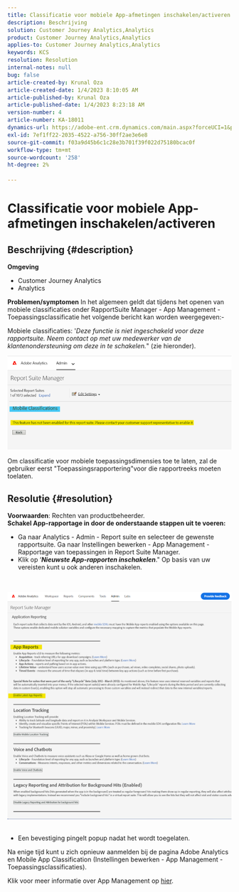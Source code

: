 ```yaml
---
title: Classificatie voor mobiele App-afmetingen inschakelen/activeren
description: Beschrijving
solution: Customer Journey Analytics,Analytics
product: Customer Journey Analytics,Analytics
applies-to: Customer Journey Analytics,Analytics
keywords: KCS
resolution: Resolution
internal-notes: null
bug: false
article-created-by: Krunal Oza
article-created-date: 1/4/2023 8:10:05 AM
article-published-by: Krunal Oza
article-published-date: 1/4/2023 8:23:18 AM
version-number: 4
article-number: KA-18011
dynamics-url: https://adobe-ent.crm.dynamics.com/main.aspx?forceUCI=1&pagetype=entityrecord&etn=knowledgearticle&id=abc8232e-078c-ed11-81ac-6045bd0063aa
exl-id: 7ef1ff22-2035-4522-a756-30ff2ae3e6e8
source-git-commit: f03a9d45b6c1c28e3b701f39f022d75180bcac0f
workflow-type: tm+mt
source-wordcount: '258'
ht-degree: 2%

---
```


# Classificatie voor mobiele App-afmetingen inschakelen/activeren

## Beschrijving {#description}

<b>Omgeving</b>
- Customer Journey Analytics
- Analytics



<b>Problemen/symptomen</b>
In het algemeen geldt dat tijdens het openen van mobiele classificaties onder RapportSuite Manager - App Management - Toepassingsclassificatie het volgende bericht kan worden weergegeven:-

Mobiele classificaties: &#39;*Deze functie is niet ingeschakeld voor deze rapportsuite. Neem contact op met uw medewerker van de klantenondersteuning om deze in te schakelen.*&quot; (zie hieronder).

![](assets/___acc8232e-078c-ed11-81ac-6045bd0063aa___.png)

Om classificatie voor mobiele toepassingsdimensies toe te laten, zal de gebruiker eerst &quot;Toepassingsrapportering&quot;voor die rapportreeks moeten toelaten.


## Resolutie {#resolution}

<b>Voorwaarden</b>: Rechten van productbeheerder.<br><b>Schakel App-rapportage in door de onderstaande stappen uit te voeren:</b>
- Ga naar Analytics - Admin - Report suite en selecteer de gewenste rapportsuite. Ga naar Instellingen bewerken - App Management -<b> </b>Rapportage van toepassingen in Report Suite Manager.
- Klik op ‘<b>*Nieuwste App-rapporten inschakelen</b>*.&quot; Op basis van uw vereisten kunt u ook anderen inschakelen.

<br> <br>![](assets/0ae3ca9c-b68f-ec11-b400-00224804a35d.png)
 
- Een bevestiging pingelt popup nadat het wordt toegelaten.


Na enige tijd kunt u zich opnieuw aanmelden bij de pagina Adobe Analytics en Mobile App Classification (Instellingen bewerken - App Management - Toepassingsclassificaties).

Klik voor meer informatie over App Management op [hier](https://nam04.safelinks.protection.outlook.com/?url=https%3A%2F%2Fexperienceleague.adobe.com%2Fdocs%2Fanalytics%2Fadmin%2Fadmin-tools%2Fmobile-management.html%3Flang%3Den&amp;amp;data=04%7C01%7Cnilotpalb%40adobe.com%7C3c1d5032d121424be46208d9f1d8905c%7Cfa7b1b5a7b34438794aed2c178decee1%7C0%7C0%7C637806734700482559%7CUnknown%7CTWFpbGZsb3d8eyJWIjoiMC4wLjAwMDAiLCJQIjoiV2luMzIiLCJBTiI6Ik1haWwiLCJXVCI6Mn0%3D%7C3000&amp;amp;sdata=uxWerDD%2FHHZVSk%2B6eY0p2czXyW3BtXq75lRarjebwak%3D&amp;amp;reserved=0 "Klik om de koppeling te volgen: https://experienceleague.adobe.com/docs/analytics/admin/admin-tools/mobile-management.html?lang=en").
